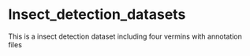 # Insect_detection_datasets
 This is a insect detection dataset including four vermins with annotation files 
